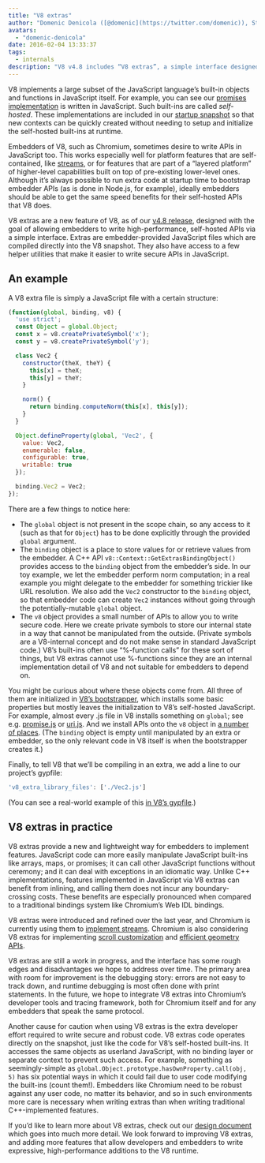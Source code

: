```yaml
---
title: "V8 extras"
author: "Domenic Denicola ([@domenic](https://twitter.com/domenic)), Streams Sorcerer"
avatars:
  - "domenic-denicola"
date: 2016-02-04 13:33:37
tags:
  - internals
description: "V8 v4.8 includes “V8 extras”, a simple interface designed with the goal of allowing embedders to write high-performance, self-hosted APIs."
---
```

V8 implements a large subset of the JavaScript language’s built-in objects and functions in JavaScript itself. For example, you can see our [promises implementation](https://code.google.com/p/chromium/codesearch#chromium/src/v8/src/js/promise.js) is written in JavaScript. Such built-ins are called _self-hosted_. These implementations are included in our [startup snapshot](/blog/custom-startup-snapshots) so that new contexts can be quickly created without needing to setup and initialize the self-hosted built-ins at runtime.

<!--truncate-->
Embedders of V8, such as Chromium, sometimes desire to write APIs in JavaScript too. This works especially well for platform features that are self-contained, like [streams](https://streams.spec.whatwg.org/), or for features that are part of a “layered platform” of higher-level capabilities built on top of pre-existing lower-level ones. Although it’s always possible to run extra code at startup time to bootstrap embedder APIs (as is done in Node.js, for example), ideally embedders should be able to get the same speed benefits for their self-hosted APIs that V8 does.

V8 extras are a new feature of V8, as of our [v4.8 release](/blog/v8-release-48), designed with the goal of allowing embedders to write high-performance, self-hosted APIs via a simple interface. Extras are embedder-provided JavaScript files which are compiled directly into the V8 snapshot. They also have access to a few helper utilities that make it easier to write secure APIs in JavaScript.

## An example

A V8 extra file is simply a JavaScript file with a certain structure:

```js
(function(global, binding, v8) {
  'use strict';
  const Object = global.Object;
  const x = v8.createPrivateSymbol('x');
  const y = v8.createPrivateSymbol('y');

  class Vec2 {
    constructor(theX, theY) {
      this[x] = theX;
      this[y] = theY;
    }

    norm() {
      return binding.computeNorm(this[x], this[y]);
    }
  }

  Object.defineProperty(global, 'Vec2', {
    value: Vec2,
    enumerable: false,
    configurable: true,
    writable: true
  });

  binding.Vec2 = Vec2;
});
```

There are a few things to notice here:

- The `global` object is not present in the scope chain, so any access to it (such as that for `Object`) has to be done explicitly through the provided `global` argument.
- The `binding` object is a place to store values for or retrieve values from the embedder. A C++ API `v8::Context::GetExtrasBindingObject()` provides access to the `binding` object from the embedder’s side. In our toy example, we let the embedder perform norm computation; in a real example you might delegate to the embedder for something trickier like URL resolution. We also add the `Vec2` constructor to the `binding` object, so that embedder code can create `Vec2` instances without going through the potentially-mutable `global` object.
- The `v8` object provides a small number of APIs to allow you to write secure code. Here we create private symbols to store our internal state in a way that cannot be manipulated from the outside. (Private symbols are a V8-internal concept and do not make sense in standard JavaScript code.) V8’s built-ins often use “%-function calls” for these sort of things, but V8 extras cannot use %-functions since they are an internal implementation detail of V8 and not suitable for embedders to depend on.

You might be curious about where these objects come from. All three of them are initialized in [V8’s bootstrapper](https://code.google.com/p/chromium/codesearch#chromium/src/v8/src/bootstrapper.cc), which installs some basic properties but mostly leaves the initialization to V8’s self-hosted JavaScript. For example, almost every .js file in V8 installs something on `global`; see e.g. [promise.js](https://code.google.com/p/chromium/codesearch#chromium/src/v8/src/js/promise.js&sq=package:chromium&l=439) or [uri.js](https://code.google.com/p/chromium/codesearch#chromium/src/v8/src/js/uri.js&sq=package:chromium&l=371). And we install APIs onto the `v8` object in [a number of places](https://code.google.com/p/chromium/codesearch#search/&q=extrasUtils&sq=package:chromium&type=cs). (The `binding` object is empty until manipulated by an extra or embedder, so the only relevant code in V8 itself is when the bootstrapper creates it.)

Finally, to tell V8 that we’ll be compiling in an extra, we add a line to our project’s gypfile:

```js
'v8_extra_library_files': ['./Vec2.js']
```

(You can see a real-world example of this [in V8’s gypfile](https://code.google.com/p/chromium/codesearch#chromium/src/v8/build/standalone.gypi&sq=package:chromium&type=cs&l=170).)

## V8 extras in practice

V8 extras provide a new and lightweight way for embedders to implement features. JavaScript code can more easily manipulate JavaScript built-ins like arrays, maps, or promises; it can call other JavaScript functions without ceremony; and it can deal with exceptions in an idiomatic way. Unlike C++ implementations, features implemented in JavaScript via V8 extras can benefit from inlining, and calling them does not incur any boundary-crossing costs. These benefits are especially pronounced when compared to a traditional bindings system like Chromium’s Web IDL bindings.

V8 extras were introduced and refined over the last year, and Chromium is currently using them to [implement streams](https://code.google.com/p/chromium/codesearch#chromium/src/third_party/WebKit/Source/core/streams/ReadableStream.js). Chromium is also considering V8 extras for implementing [scroll customization](https://codereview.chromium.org/1333323003) and [efficient geometry APIs](https://groups.google.com/a/chromium.org/d/msg/blink-dev/V_bJNtOg0oM/VKbbYs-aAgAJ).

V8 extras are still a work in progress, and the interface has some rough edges and disadvantages we hope to address over time. The primary area with room for improvement is the debugging story: errors are not easy to track down, and runtime debugging is most often done with print statements. In the future, we hope to integrate V8 extras into Chromium’s developer tools and tracing framework, both for Chromium itself and for any embedders that speak the same protocol.

Another cause for caution when using V8 extras is the extra developer effort required to write secure and robust code. V8 extras code operates directly on the snapshot, just like the code for V8’s self-hosted built-ins. It accesses the same objects as userland JavaScript, with no binding layer or separate context to prevent such access. For example, something as seemingly-simple as `global.Object.prototype.hasOwnProperty.call(obj, 5)` has six potential ways in which it could fail due to user code modifying the built-ins (count them!). Embedders like Chromium need to be robust against any user code, no matter its behavior, and so in such environments more care is necessary when writing extras than when writing traditional C++-implemented features.

If you’d like to learn more about V8 extras, check out our [design document](https://docs.google.com/document/d/1AT5-T0aHGp7Lt29vPWFr2-qG8r3l9CByyvKwEuA8Ec0/edit#heading=h.32abkvzeioyz) which goes into much more detail. We look forward to improving V8 extras, and adding more features that allow developers and embedders to write expressive, high-performance additions to the V8 runtime.
